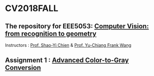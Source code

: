 # CV2018FALL
## The repository for EEE5053: [Computer Vision: from recognition to geometry](http://media.ee.ntu.edu.tw/courses/cv9/18F/)
Instructors : [Prof. Shao-Yi Chien](http://media.ee.ntu.edu.tw/member/#nevigator) & [Prof. Yu-Chiang Frank Wang](http://vllab.ee.ntu.edu.tw/members.html)
## Assignment 1 : [Advanced Color-to-Gray Conversion](./Assignment1)
